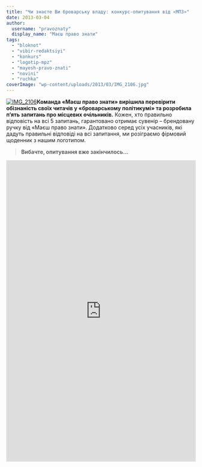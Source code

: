 ```yaml
---
title: "Чи знаєте Ви броварську владу: конкурс-опитування від «МПЗ»"
date: 2013-03-04
author: 
  username: "pravoznaty"
  display_name: "Маєш право знати"
tags: 
  - "bloknot"
  - "vibir-redaktsiyi"
  - "konkurs"
  - "logotip-mpz"
  - "mayesh-pravo-znati"
  - "novini"
  - "ruchka"
coverImage: "wp-content/uploads/2013/03/IMG_2106.jpg"
---
```


[![IMG_2106](https://mpz.brovary.org/wp-content/uploads/2013/03/IMG_2106.jpg)](https://mpz.brovary.org/wp-content/uploads/2013/03/IMG_2106.jpg)**Команда «Маєш право знати» вирішила перевірити обізнаність своїх читачів у «броварському політикумі» та розробила п’ять запитань про місцевих очільників.** Кожен, хто правильно відповість на всі 5 запитань, гарантовано отримає сувенір – брендовану ручку від «Маєш право знати». Додатково серед усіх учасників, які дадуть правильні відповіді на всі запитання, ми розіграємо фірмовий щоденник з нашим логотипом.

> **Вибачте, опитування вже закінчилось...**

<iframe src="https://fluidsurveys.com/surveys/sergilliukhin/grb7gh5abfgeinognhdrzv3ori/" frameborder="0" style="border: none; zoom:1; width:100%;height:800px;"></iframe>
